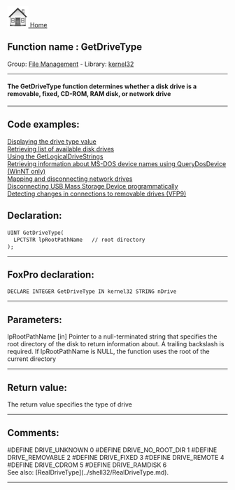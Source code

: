 [<img src="../../images/home.png"> Home ](https://github.com/VFPX/Win32API)  

## Function name : GetDriveType
Group: [File Management](../../functions_group.md#File_Management)  -  Library: [kernel32](../../Libraries.md#kernel32)  
***  


#### The GetDriveType function determines whether a disk drive is a removable, fixed, CD-ROM, RAM disk, or network drive
***  


## Code examples:
[Displaying the drive type value](../../samples/sample_012.md)  
[Retrieving list of available disk drives](../../samples/sample_013.md)  
[Using the GetLogicalDriveStrings](../../samples/sample_017.md)  
[Retrieving information about MS-DOS device names using QueryDosDevice (WinNT only)](../../samples/sample_241.md)  
[Mapping and disconnecting network drives](../../samples/sample_387.md)  
[Disconnecting USB Mass Storage Device programmatically](../../samples/sample_553.md)  
[Detecting changes in connections to removable drives (VFP9)](../../samples/sample_573.md)  

## Declaration:
```foxpro  
UINT GetDriveType(
  LPCTSTR lpRootPathName   // root directory
);  
```  
***  


## FoxPro declaration:
```foxpro  
DECLARE INTEGER GetDriveType IN kernel32 STRING nDrive  
```  
***  


## Parameters:
lpRootPathName 
[in] Pointer to a null-terminated string that specifies the root directory of the disk to return information about. A trailing backslash is required. If lpRootPathName is NULL, the function uses the root of the current directory  
***  


## Return value:
The return value specifies the type of drive  
***  


## Comments:
<div class="precode">#DEFINE DRIVE_UNKNOWN 0  
#DEFINE DRIVE_NO_ROOT_DIR 1  
#DEFINE DRIVE_REMOVABLE 2  
#DEFINE DRIVE_FIXED 3  
#DEFINE DRIVE_REMOTE 4  
#DEFINE DRIVE_CDROM 5  
#DEFINE DRIVE_RAMDISK 6  
</div>  
See also: [RealDriveType](../shell32/RealDriveType.md).  
  
***  

